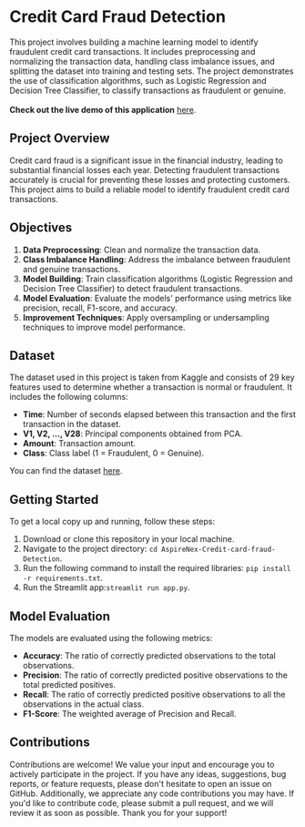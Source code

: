 <h1>Credit Card Fraud Detection</h1>
This project involves building a machine learning model to identify fraudulent credit card transactions. It includes preprocessing and normalizing the transaction data, handling class imbalance issues, and splitting the dataset into training and testing sets. The project demonstrates the use of classification algorithms, such as Logistic Regression and Decision Tree Classifier, to classify transactions as fraudulent or genuine.
<br> <br>
<b>Check out the live demo of this application</b> <a href="https://aspirenex-credit-card-fraud-detection.streamlit.app/" target="_blank">here</a>.

<h2>Project Overview</h2>
Credit card fraud is a significant issue in the financial industry, leading to substantial financial losses each year. Detecting fraudulent transactions accurately is crucial for preventing these losses and protecting customers. This project aims to build a reliable model to identify fraudulent credit card transactions.

<h2>Objectives</h2>
<ol>
    <li><b>Data Preprocessing</b>: Clean and normalize the transaction data.</li>
    <li><b>Class Imbalance Handling</b>: Address the imbalance between fraudulent and genuine transactions.</li>
    <li><b>Model Building</b>: Train classification algorithms (Logistic Regression and Decision Tree Classifier) to detect fraudulent transactions.</li>
    <li><b>Model Evaluation</b>: Evaluate the models' performance using metrics like precision, recall, F1-score, and accuracy.</li>
    <li><b>Improvement Techniques</b>: Apply oversampling or undersampling techniques to improve model performance.</li>
</ol>
<h2>Dataset</h2>
The dataset used in this project is taken from Kaggle and consists of 29 key features used to determine whether a transaction is normal or fraudulent. It includes the following columns:
<ul>
    <li><b>Time</b>: Number of seconds elapsed between this transaction and the first transaction in the dataset.</li>
    <li><b>V1, V2, ..., V28</b>: Principal components obtained from PCA.</li>
    <li><b>Amount</b>: Transaction amount.</li>
    <li><b>Class</b>: Class label (1 = Fraudulent, 0 = Genuine).</li>
</ul>
You can find the dataset <a href="https://www.kaggle.com/datasets/mlg-ulb/creditcardfraud" target="_blank">here</a>.
<h2>Getting Started</h2>
To get a local copy up and running, follow these steps:
<ol>
    <li>Download or clone this repository in your local machine.</li>
    <li>Navigate to the project directory: <code>cd AspireNex-Credit-card-fraud-Detection</code>.</li>
    <li>Run the following command to install the required libraries: <code>pip install -r requirements.txt</code>.</li>
    <li>Run the Streamlit app:<code>streamlit run app.py</code>.</li>
</ol>
<h2>Model Evaluation</h2>
The models are evaluated using the following metrics:
<ul>
    <li><b>Accuracy</b>: The ratio of correctly predicted observations to the total observations.</li>
    <li><b>Precision</b>: The ratio of correctly predicted positive observations to the total predicted positives.</li>
    <li><b>Recall</b>: The ratio of correctly predicted positive observations to all the observations in the actual class.</li>
    <li><b>F1-Score</b>: The weighted average of Precision and Recall.</li>
</ul>
<h2>Contributions</h2>
Contributions are welcome! We value your input and encourage you to actively participate in the project. If you have any ideas, suggestions, bug reports, or feature requests, please don't hesitate to open an issue on GitHub. Additionally, we appreciate any code contributions you may have. If you'd like to contribute code, please submit a pull request, and we will review it as soon as possible. Thank you for your support!
